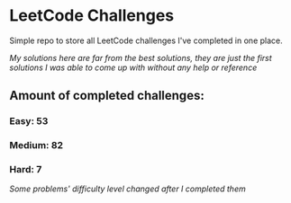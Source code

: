 
# LeetCode Challenges

Simple repo to store all LeetCode challenges I've completed in one place.

<i>My solutions here are far from the best solutions, they are just the first solutions I was able to come up with without any help or reference</i>

## Amount of completed challenges:

### Easy: 53

### Medium: 82

### Hard: 7

<i>Some problems' difficulty level changed after I completed them</i>
